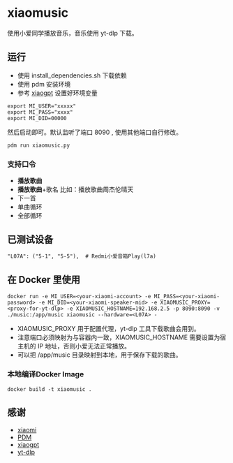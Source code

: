 # xiaomusic

使用小爱同学播放音乐，音乐使用 yt-dlp 下载。

## 运行

- 使用 install_dependencies.sh 下载依赖
- 使用 pdm 安装环境
- 参考 [xiaogpt](https://github.com/yihong0618/xiaogpt) 设置好环境变量

```shell
export MI_USER="xxxxx"
export MI_PASS="xxxx"
export MI_DID=00000
```

然后启动即可。默认监听了端口 8090 , 使用其他端口自行修改。

```shell
pdm run xiaomusic.py
````

### 支持口令

- **播放歌曲**
- **播放歌曲**+歌名 比如：播放歌曲周杰伦晴天
- 下一首
- 单曲循环
- 全部循环

## 已测试设备

```txt
"L07A": ("5-1", "5-5"),  # Redmi小爱音箱Play(l7a)
````

## 在 Docker 里使用

```shell
docker run -e MI_USER=<your-xiaomi-account> -e MI_PASS=<your-xiaomi-password> -e MI_DID=<your-xiaomi-speaker-mid> -e XIAOMUSIC_PROXY=<proxy-for-yt-dlp> -e XIAOMUSIC_HOSTNAME=192.168.2.5 -p 8090:8090 -v ./music:/app/music xiaomusic --hardware=<L07A> -
```

- XIAOMUSIC_PROXY 用于配置代理，yt-dlp 工具下载歌曲会用到。
- 注意端口必须映射为与容器内一致，XIAOMUSIC_HOSTNAME 需要设置为宿主机的 IP 地址，否则小爱无法正常播放。
- 可以把 /app/music 目录映射到本地，用于保存下载的歌曲。

### 本地编译Docker Image

```shell
docker build -t xiaomusic .
```

## 感谢

- [xiaomi](https://www.mi.com/)
- [PDM](https://pdm.fming.dev/latest/)
- [xiaogpt](https://github.com/yihong0618/xiaogpt)
- [yt-dlp](https://github.com/yt-dlp/yt-dlp)

